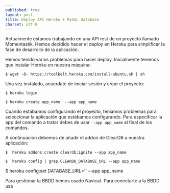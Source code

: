 ```yaml
---
published: true
layout: post
title: Deploy API Heroku + MySQL database
charset: utf-8
---
```

Actualmente estamos trabajando en una API rest de un proyecto llamado Momentastik. 
Hemos decidido hacer el deploy en Heroku para simplificar la fase de desarrollo de la aplicación.

Hemos tenido varios problemas para hacer deploy. 
Inicialmente tenemos que instalar Heroku en nuestra máquina:

``
$ wget -O- https://toolbelt.heroku.com/install-ubuntu.sh | sh
``

Una vez instalado, acuerdate de iniciar sesión y crear el proyecto:

`$ heroku login`


`$ heroku create app_name  --app app_name`

Cuando estábamos configurando el proyecto, teniamos problemas para seleccionar la aplicación que estábamos configurando. Para especificar la app del comando a tratar debes de usar  `--app app_name`  al final de los comandos.

A continuación debemos de añadir el addon de ClearDB a nuestra aplicación:


`$  heroku addons:create cleardb:ignite --app app_name`

`$  heroku config | grep CLEARDB_DATABASE_URL --app app_name` 

$  heroku config:set DATABASE_URL='' --app app_name 

Para gestionar la BBDD hemos usado Navicat. Para conectarte a la BBDD usa 



